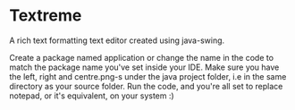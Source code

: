 # Textreme
A rich text formatting text editor created using java-swing.

Create a package named application or change the name in the code to match the package name you've set inside your IDE. Make sure you have the left, right and centre.png-s under the java project folder, i.e in the same directory as your source folder. Run the code, and you're all set to replace notepad, or it's equivalent, on your system :)
